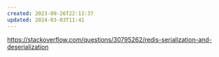 ```yaml
---
created: 2023-09-26T22:13:37
updated: 2024-03-03T11:41
---
```

https://stackoverflow.com/questions/30795262/redis-serialization-and-deserialization